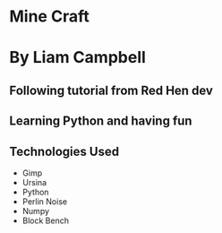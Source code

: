 # Mine Craft

# By Liam Campbell

## Following tutorial from Red Hen dev

## Learning Python and having fun

## Technologies Used

* Gimp
* Ursina
* Python
* Perlin Noise
* Numpy
* Block Bench